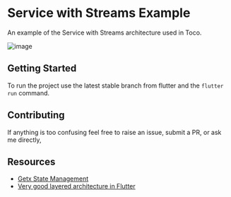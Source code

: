 # Service with Streams Example

An example of the Service with Streams architecture used in Toco.

![image](https://github.com/m-salman-alf/service-streams-example/assets/119282759/ccbf70d2-2216-43a0-9844-8dbad1b7da67)

## Getting Started

To run the project use the latest stable branch from flutter and the `flutter run` command.

## Contributing

If anything is too confusing feel free to raise an issue, submit a PR, or ask me directly,

## Resources
- [Getx State Management](https://github.com/jonataslaw/getx/blob/master/documentation/en_US/state_management.md#how-it-handles-controllers)
- [Very good layered architecture in Flutter](https://verygood.ventures/blog/very-good-flutter-architecture)
